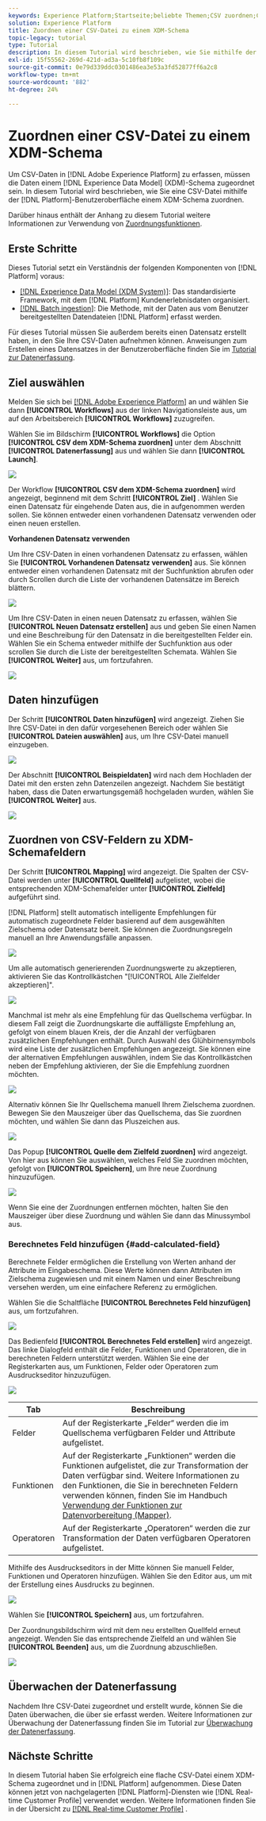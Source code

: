 ```yaml
---
keywords: Experience Platform;Startseite;beliebte Themen;CSV zuordnen;CSV-Datei zuordnen;CSV-Datei xdm zuordnen;CSV xdm zuordnen;ui-Handbuch
solution: Experience Platform
title: Zuordnen einer CSV-Datei zu einem XDM-Schema
topic-legacy: tutorial
type: Tutorial
description: In diesem Tutorial wird beschrieben, wie Sie mithilfe der Adobe Experience Platform-Benutzeroberfläche eine CSV-Datei einem XDM-Schema zuordnen.
exl-id: 15f55562-269d-421d-ad3a-5c10fb8f109c
source-git-commit: 0e79d339ddc0301486ea3e53a3fd52877ff6a2c8
workflow-type: tm+mt
source-wordcount: '882'
ht-degree: 24%

---
```


# Zuordnen einer CSV-Datei zu einem XDM-Schema

Um CSV-Daten in [!DNL Adobe Experience Platform] zu erfassen, müssen die Daten einem [!DNL Experience Data Model] (XDM)-Schema zugeordnet sein. In diesem Tutorial wird beschrieben, wie Sie eine CSV-Datei mithilfe der [!DNL Platform]-Benutzeroberfläche einem XDM-Schema zuordnen.

Darüber hinaus enthält der Anhang zu diesem Tutorial weitere Informationen zur Verwendung von [Zuordnungsfunktionen](#mapping-functions).

## Erste Schritte

Dieses Tutorial setzt ein Verständnis der folgenden Komponenten von [!DNL Platform] voraus:

- [[!DNL Experience Data Model (XDM System)]](../../xdm/home.md): Das standardisierte Framework, mit dem [!DNL Platform] Kundenerlebnisdaten organisiert.
- [[!DNL Batch ingestion]](../batch-ingestion/overview.md): Die Methode, mit der Daten aus vom Benutzer bereitgestellten Datendateien  [!DNL Platform] erfasst werden.

Für dieses Tutorial müssen Sie außerdem bereits einen Datensatz erstellt haben, in den Sie Ihre CSV-Daten aufnehmen können. Anweisungen zum Erstellen eines Datensatzes in der Benutzeroberfläche finden Sie im [Tutorial zur Datenerfassung](./ingest-batch-data.md).

## Ziel auswählen

Melden Sie sich bei [[!DNL Adobe Experience Platform]](https://platform.adobe.com) an und wählen Sie dann **[!UICONTROL Workflows]** aus der linken Navigationsleiste aus, um auf den Arbeitsbereich **[!UICONTROL Workflows]** zuzugreifen.

Wählen Sie im Bildschirm **[!UICONTROL Workflows]** die Option **[!UICONTROL CSV dem XDM-Schema zuordnen]** unter dem Abschnitt **[!UICONTROL Datenerfassung]** aus und wählen Sie dann **[!UICONTROL Launch]**.

![](../images/tutorials/map-a-csv-file/workflows.png)

Der Workflow **[!UICONTROL CSV dem XDM-Schema zuordnen]** wird angezeigt, beginnend mit dem Schritt **[!UICONTROL Ziel]** . Wählen Sie einen Datensatz für eingehende Daten aus, die in aufgenommen werden sollen. Sie können entweder einen vorhandenen Datensatz verwenden oder einen neuen erstellen.

**Vorhandenen Datensatz verwenden**

Um Ihre CSV-Daten in einen vorhandenen Datensatz zu erfassen, wählen Sie **[!UICONTROL Vorhandenen Datensatz verwenden]** aus. Sie können entweder einen vorhandenen Datensatz mit der Suchfunktion abrufen oder durch Scrollen durch die Liste der vorhandenen Datensätze im Bereich blättern.

![](../images/tutorials/map-a-csv-file/use-existing-dataset.png)

Um Ihre CSV-Daten in einen neuen Datensatz zu erfassen, wählen Sie **[!UICONTROL Neuen Datensatz erstellen]** aus und geben Sie einen Namen und eine Beschreibung für den Datensatz in die bereitgestellten Felder ein. Wählen Sie ein Schema entweder mithilfe der Suchfunktion aus oder scrollen Sie durch die Liste der bereitgestellten Schemata. Wählen Sie **[!UICONTROL Weiter]** aus, um fortzufahren.

![](../images/tutorials/map-a-csv-file/create-new-dataset.png)

## Daten hinzufügen

Der Schritt **[!UICONTROL Daten hinzufügen]** wird angezeigt. Ziehen Sie Ihre CSV-Datei in den dafür vorgesehenen Bereich oder wählen Sie **[!UICONTROL Dateien auswählen]** aus, um Ihre CSV-Datei manuell einzugeben.

![](../images/tutorials/map-a-csv-file/add-data.png)

Der Abschnitt **[!UICONTROL Beispieldaten]** wird nach dem Hochladen der Datei mit den ersten zehn Datenzeilen angezeigt. Nachdem Sie bestätigt haben, dass die Daten erwartungsgemäß hochgeladen wurden, wählen Sie **[!UICONTROL Weiter]** aus.

![](../images/tutorials/map-a-csv-file/sample-data.png)

## Zuordnen von CSV-Feldern zu XDM-Schemafeldern

Der Schritt **[!UICONTROL Mapping]** wird angezeigt. Die Spalten der CSV-Datei werden unter **[!UICONTROL Quellfeld]** aufgelistet, wobei die entsprechenden XDM-Schemafelder unter **[!UICONTROL Zielfeld]** aufgeführt sind.

[!DNL Platform] stellt automatisch intelligente Empfehlungen für automatisch zugeordnete Felder basierend auf dem ausgewählten Zielschema oder Datensatz bereit. Sie können die Zuordnungsregeln manuell an Ihre Anwendungsfälle anpassen.

![](../images/tutorials/map-a-csv-file/mapping-with-suggestions.png)

Um alle automatisch generierenden Zuordnungswerte zu akzeptieren, aktivieren Sie das Kontrollkästchen &quot;[!UICONTROL Alle Zielfelder akzeptieren]&quot;.

![](../images/tutorials/map-a-csv-file/filled-mapping-with-suggestions.png)

Manchmal ist mehr als eine Empfehlung für das Quellschema verfügbar. In diesem Fall zeigt die Zuordnungskarte die auffälligste Empfehlung an, gefolgt von einem blauen Kreis, der die Anzahl der verfügbaren zusätzlichen Empfehlungen enthält. Durch Auswahl des Glühbirnensymbols wird eine Liste der zusätzlichen Empfehlungen angezeigt. Sie können eine der alternativen Empfehlungen auswählen, indem Sie das Kontrollkästchen neben der Empfehlung aktivieren, der Sie die Empfehlung zuordnen möchten.

![](../images/tutorials/map-a-csv-file/multiple-recommendations.png)

Alternativ können Sie Ihr Quellschema manuell Ihrem Zielschema zuordnen. Bewegen Sie den Mauszeiger über das Quellschema, das Sie zuordnen möchten, und wählen Sie dann das Pluszeichen aus.

![](../images/tutorials/map-a-csv-file/mapping-with-suggestions-and-buttons.png)

Das Popup **[!UICONTROL Quelle dem Zielfeld zuordnen]** wird angezeigt. Von hier aus können Sie auswählen, welches Feld Sie zuordnen möchten, gefolgt von **[!UICONTROL Speichern]**, um Ihre neue Zuordnung hinzuzufügen.

![](../images/tutorials/map-a-csv-file/manual-mapping.png)

Wenn Sie eine der Zuordnungen entfernen möchten, halten Sie den Mauszeiger über diese Zuordnung und wählen Sie dann das Minussymbol aus.

### Berechnetes Feld hinzufügen {#add-calculated-field}

Berechnete Felder ermöglichen die Erstellung von Werten anhand der Attribute im Eingabeschema. Diese Werte können dann Attributen im Zielschema zugewiesen und mit einem Namen und einer Beschreibung versehen werden, um eine einfachere Referenz zu ermöglichen.

Wählen Sie die Schaltfläche **[!UICONTROL Berechnetes Feld hinzufügen]** aus, um fortzufahren.

![](../images/tutorials/map-a-csv-file/add-calculated-field.png)

Das Bedienfeld **[!UICONTROL Berechnetes Feld erstellen]** wird angezeigt. Das linke Dialogfeld enthält die Felder, Funktionen und Operatoren, die in berechneten Feldern unterstützt werden. Wählen Sie eine der Registerkarten aus, um Funktionen, Felder oder Operatoren zum Ausdruckseditor hinzuzufügen.

![](../images/tutorials/map-a-csv-file/create-calculated-fields.png)

| Tab | Beschreibung |
| --------- | ----------- |
| Felder | Auf der Registerkarte „Felder“ werden die im Quellschema verfügbaren Felder und Attribute aufgelistet. |
| Funktionen | Auf der Registerkarte „Funktionen“ werden die Funktionen aufgelistet, die zur Transformation der Daten verfügbar sind. Weitere Informationen zu den Funktionen, die Sie in berechneten Feldern verwenden können, finden Sie im Handbuch [Verwendung der Funktionen zur Datenvorbereitung (Mapper)](../../data-prep/functions.md). |
| Operatoren | Auf der Registerkarte „Operatoren“ werden die zur Transformation der Daten verfügbaren Operatoren aufgelistet. |

Mithilfe des Ausdruckseditors in der Mitte können Sie manuell Felder, Funktionen und Operatoren hinzufügen. Wählen Sie den Editor aus, um mit der Erstellung eines Ausdrucks zu beginnen.

![](../images/tutorials/map-a-csv-file/create-calculated-field.png)

Wählen Sie **[!UICONTROL Speichern]** aus, um fortzufahren.

Der Zuordnungsbildschirm wird mit dem neu erstellten Quellfeld erneut angezeigt. Wenden Sie das entsprechende Zielfeld an und wählen Sie **[!UICONTROL Beenden]** aus, um die Zuordnung abzuschließen.

![](../images/tutorials/map-a-csv-file/new-calculated-field.png)

## Überwachen der Datenerfassung

Nachdem Ihre CSV-Datei zugeordnet und erstellt wurde, können Sie die Daten überwachen, die über sie erfasst werden. Weitere Informationen zur Überwachung der Datenerfassung finden Sie im Tutorial zur [Überwachung der Datenerfassung](../../ingestion/quality/monitor-data-ingestion.md).

## Nächste Schritte

In diesem Tutorial haben Sie erfolgreich eine flache CSV-Datei einem XDM-Schema zugeordnet und in [!DNL Platform] aufgenommen. Diese Daten können jetzt von nachgelagerten [!DNL Platform]-Diensten wie [!DNL Real-time Customer Profile] verwendet werden. Weitere Informationen finden Sie in der Übersicht zu [[!DNL Real-time Customer Profile]](../../profile/home.md) .

